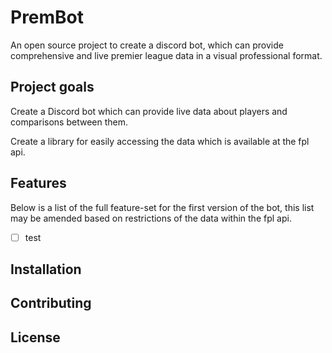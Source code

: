 # PremBot

An open source project to create a discord bot, which can provide comprehensive and live premier league data in a visual professional format.

## Project goals

Create a Discord bot which can provide live data about players and comparisons between them.

Create a library for easily accessing the data which is available at the fpl api.

## Features

Below is a list of the full feature-set for the first version of the bot, this list may be amended based on restrictions of the data within the fpl api.

- [ ] test

## Installation

## Contributing

## License
